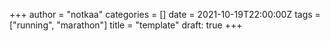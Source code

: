 +++
author = "notkaa"
categories = []
date = 2021-10-19T22:00:00Z
tags = ["running", "marathon"]
title = "template"
draft: true
+++
